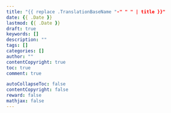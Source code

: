 ```yaml
---
title: "{{ replace .TranslationBaseName "-" " " | title }}"
date: {{ .Date }}
lastmod: {{ .Date }}
draft: true
keywords: []
description: ""
tags: []
categories: []
author: ""
contentCopyright: true
toc: true
comment: true

autoCollapseToc: false
contentCopyright: false
reward: false
mathjax: false
---
```


